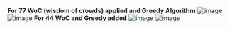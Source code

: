 **For 77 WoC (wisdom of crowds) applied and Greedy Algorithm**
![image](https://user-images.githubusercontent.com/46912062/143134054-fb7d2b89-c1a1-4ab9-9b2f-00315c6e5f01.png)
![image](https://user-images.githubusercontent.com/46912062/143134059-7b4096b8-f45c-48f0-b29c-0eb18bd28c9a.png)
**For 44 WoC and Greedy added**
![image](https://user-images.githubusercontent.com/46912062/143134102-aadd8b26-5b7b-4a8b-a430-071a3ebd547c.png)
![image](https://user-images.githubusercontent.com/46912062/143134114-98e7d057-ee8b-4077-95b4-6977757bd7cd.png)
